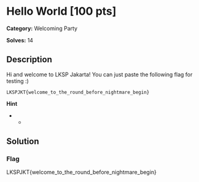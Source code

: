 # Hello World [100 pts]

**Category:** Welcoming Party

**Solves:** 14

## Description
Hi and welcome to LKSP Jakarta!
You can just paste the following flag for testing :) 

`LKSPJKT{welcome_to_the_round_before_nightmare_begin}`

**Hint**
* -

## Solution

### Flag

LKSPJKT{welcome_to_the_round_before_nightmare_begin}
